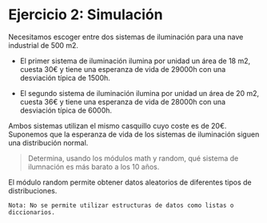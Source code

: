 # Ejercicio 2: Simulación

Necesitamos escoger entre dos sistemas de iluminación para una nave industrial de 500 m2.

- El primer sistema de iluminación ilumina por unidad un área de 18 m2, cuesta 30€ y tiene una esperanza de vida de 29000h con una desviación típica de 1500h.

- El segundo sistema de iluminación ilumina por unidad un área de 20 m2, cuesta 36€ y tiene una esperanza de vida de 28000h con una desviación típica de 6000h.

Ambos sistemas utilizan el mismo casquillo cuyo coste es de 20€. Suponemos que la esperanza de vida de los sistemas de iluminación siguen una distribución normal.  

> Determina, usando los módulos math y random, qué sistema de ilumnación es más barato a los 10 años.

El módulo random permite obtener datos aleatorios de diferentes tipos de distribuciones. 

    Nota: No se permite utilizar estructuras de datos como listas o diccionarios.